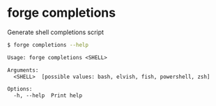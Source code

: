 # forge completions

Generate shell completions script

```bash
$ forge completions --help
```

```txt
Usage: forge completions <SHELL>

Arguments:
  <SHELL>  [possible values: bash, elvish, fish, powershell, zsh]

Options:
  -h, --help  Print help
```
